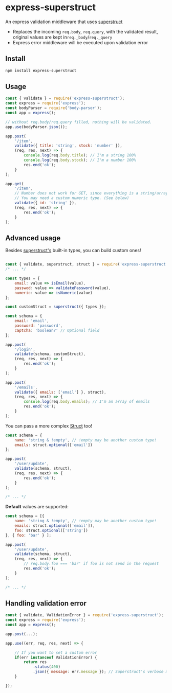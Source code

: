 

# express-superstruct

An express validation middleware that uses [superstruct](https://github.com/ianstormtaylor/superstruct)

- Replaces the incoming `req.body`, `req.query`, with the validated result, original values are kept in`req._body`/`req._query`
- Express error middleware will be executed upon validation error
## Install

```bash
npm install express-superstruct
```

## Usage

```javascript
const { validate } = require('express-superstruct');
const express = require('express');
const bodyParser = require('body-parser');
const app = express();

// without req.body/req.query filled, nothing will be validated.
app.use(bodyParser.json());

app.post(
	'/item', 
	validate({ title: 'string', stock: 'number' }),
	(req, res, next) => {
		console.log(req.body.title); // I'm a string 100%
		console.log(req.body.stock); // I'm a number 100%
		res.end('ok');
	}
);

app.get(
	'/item', 
	// Number does not work for GET, since everything is a string/array
	// You may need a custom numeric type. (See below)
	validate({ id: 'string' }),
	(req, res, next) => {
		res.end('ok');
	}
);

```


## Advanced usage

Besides [superstruct's](https://github.com/ianstormtaylor/superstruct/blob/master/docs/reference.md#built-in-types) built-in types, you can build custom ones!

```javascript

const { validate, superstruct, struct } = require('express-superstruct');
/* ... */

const types = {
	email: value => isEmail(value),
	passwod: value => validatePassword(value),
	numeric: value => isNumeric(value)
};

const customStruct = superstruct({ types });

const schema = {
	email: 'email', 
	password: 'password',
	captcha: 'boolean?' // Optional field
};

app.post(
	'/login', 
	validate(schema, customStruct),
	(req, res, next) => {
		res.end('ok');
	}
);

app.post(
	'/emails', 
	validate({ emails: ['email'] }, struct),
	(req, res, next) => {
		console.log(req.body.emails); // I'm an array of emails
		res.end('ok');
	}
);
```

You can pass a more complex [Struct](https://github.com/ianstormtaylor/superstruct/blob/master/docs/reference.md#structs) too!

```javascript
const schema = {
	name: 'string & !empty', // !empty may be another custom type!
	emails: struct.optional(['email'])
};

app.post(
	'/user/update', 
	validate(schema, struct),
	(req, res, next) => {
		res.end('ok');
	}
);

/* ... */
```
**Default** values are supported:

```javascript
const schema = [{
	name: 'string & !empty', // !empty may be another custom type!
	emails: struct.optional(['email']),
	foo: struct.optional(['string'])
}, { foo: 'bar' } ];

app.post(
	'/user/update',
	validate(schema, struct),
	(req, res, next) => {
	    // req.body.foo === 'bar' if foo is not send in the request
		res.end('ok');
	}
);

/* ... */
```

## Handling validation error

```javascript
const { validate, ValidationError } = require('express-superstruct');
const express = require('express');
const app = express();

app.post(...);

app.use((err, req, res, next) => {

	// If you want to set a custom error
	if(err instanceof ValidationError) {
		return res
			.status(400)
			.json({ message: err.message }); // Superstruct's verbose message
	}

});
```